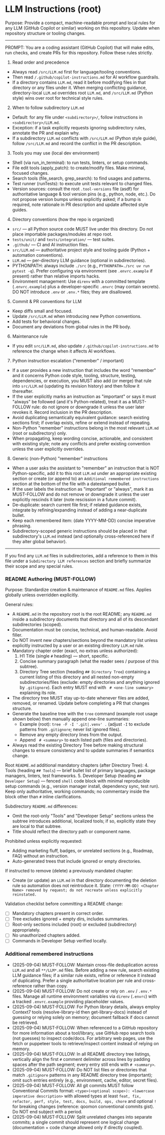 # LLM Instructions (root)

Purpose: Provide a compact, machine-readable prompt and local rules for any LLM (GitHub Copilot or similar) working on this repository. Update when repository structure or tooling changes.

---

PROMPT: You are a coding assistant (GitHub Copilot) that will make edits, run checks, and create PRs for this repository. Follow these rules strictly.

1. Read order and precedence
- Always read `/src/LLM.md` first for language/tooling conventions.
- Then read `/.github/copilot-instructions.md` for AI workflow guardrails.
- If a directory contains `LLM.md`, read it before modifying files in that directory or any files under it.
When merging conflicting guidance, directory-local `LLM.md` overrides root `LLM.md`, and `/src/LLM.md` (Python style) wins over root for technical style rules.

2. When to follow subdirectory `LLM.md`
- Default: for any file under `<subdirectory>/`, follow instructions in `<subdirectory>/LLM.md`.
- Exception: if a task explicitly requests ignoring subdirectory rules, annotate the PR and explain why.
- If a subdirectory `LLM.md` conflicts with `/src/LLM.md` (Python style guide), follow `/src/LLM.md` and record the conflict in the PR description.

3. Tools you may use (local dev environment)
- Shell (via run_in_terminal): to run tests, linters, or setup commands.
- File edit tools (apply_patch): to create/modify files. Make minimal, focused changes.
- Search tools (file_search, grep_search): to find usages and patterns.
- Test runner (runTests): to execute unit tests relevant to changed files.
- Version sources: consult the root `.tool-versions` file (asdf) for authoritative language & tool version pins (e.g., python, node, etc.). Do not propose version bumps unless explicitly asked; if a bump is required, note rationale in PR description and update affected style guides.

4. Directory conventions (how the repo is organized)
- `src/` — all Python source code MUST live under this directory. Do not place importable packages/modules at repo root.
- `tests/unit/` and `tests/integration/` — test suites.
- `.github/` — CI and AI instruction files.
- `src/LLM.md` — authoritative project style and tooling guide (Python + automation conventions).
- `LLM.md` — per-directory LLM guidance (optional in subdirectories).
- PYTHONPATH: always include `./src` (e.g., `PYTHONPATH=./src uv run pytest -q`). Prefer configuring via environment (see `.envrc.example` if present) rather than relative imports hacks.
- Environment management: Use `direnv` with a committed template (`.envrc.example`) plus a developer-specific `.envrc` (may contain secrets). DO NOT introduce `.env` or `.env.*` files; they are disallowed.

5. Commit & PR conventions for LLM
- Keep diffs small and focused.
- Update `/src/LLM.md` when introducing new Python conventions.
- Add tests for behavioral changes.
- Document any deviations from global rules in the PR body.

6. Maintenance rule
- If you edit `src/LLM.md`, also update `/.github/copilot-instructions.md` to reference the change when it affects AI workflows.

7. Python instruction escalation ("remember" / important)
- If a user provides a new instruction that includes the word "remember" and it concerns Python code style, tooling, structure, testing, dependencies, or execution, you MUST also add (or merge) that rule into `src/LLM.md` (updating its revision history) and then follow it thereafter.
- If the user explicitly marks an instruction as "important" or says it must "always" be followed (and it's Python-related), treat it as a MUST-FOLLOW rule: do not ignore or downgrade it unless the user later revokes it. Record inclusion in the PR description.
- Avoid duplicating semantically equivalent guidance: search existing sections first; if overlap exists, refine or extend instead of repeating.
- Non-Python "remember" instructions belong in the most relevant `LLM.md` (root or subdirectory) only.
- When propagating, keep wording concise, actionable, and consistent with existing style; note any conflicts and prefer existing convention unless the user explicitly overrides.

8. Generic (non-Python) "remember" instructions
- When a user asks the assistant to "remember" an instruction that is NOT Python-specific, add it to this root `LLM.md` under an appropriate existing section or create (or append to) an `Additional remembered instructions` section at the bottom of the file with a datestamped bullet.
- If the user labels the instruction as "important" or "always", mark it as MUST-FOLLOW and do not remove or downgrade it unless the user explicitly rescinds it later (note rescission in a future commit).
- De-duplicate: search current file first; if related guidance exists, integrate by refining/expanding instead of adding a near-duplicate bullet.
- Keep each remembered item: (date YYYY-MM-DD) concise imperative phrasing.
- Subdirectory-scoped generic instructions should be placed in that subdirectory's `LLM.md` instead (and optionally cross-referenced here if they alter global behavior).

---

If you find any `LLM.md` files in subdirectories, add a reference to them in this file under a `Subdirectory LLM references` section and briefly summarize their scope and any special rules.

### README Authoring (MUST-FOLLOW)
Purpose: Standardize creation & maintenance of `README.md` files. Applies globally unless overridden explicitly.

General rules:
- A `README.md` in the repository root is the root README; any `README.md` inside a subdirectory documents that directory and all of its descendant subdirectories (scoped).
- Documentation must be concise, technical, and human-readable. Avoid filler.
- Do NOT invent new chapters/sections beyond the mandatory list unless explicitly instructed by a user or an existing directory `LLM.md` rule.
- Mandatory chapter order (exact, no extras unless authorized):
	1. H1 Title (single `#` heading) — short, specific.
	2. Concise summary paragraph (what the reader sees / purpose of this subtree).
	3. Directory Tree section (heading `## Directory Tree`) containing a current listing of this directory and all nested non-empty subdirectories/files (exclude: empty directories and anything ignored by `.gitignore`). Each entry MUST end with ` # <one-line summary>` explaining its role.
- The directory tree MUST stay up-to-date whenever files are added, removed, or renamed. Update before completing a PR that changes structure.
- Generate the baseline tree with the `tree` command (example root usage shown below) then manually append one-line summaries:
	- Example (root): `tree -F -I '.git|.venv' .` (adjust `-I` to exclude patterns from `.gitignore`; never list ignored files).
	- Remove any empty directory lines from the output.
	- Append ` # <summary>` to each listed path (files and directories).
- Always read the existing Directory Tree before making structural changes to ensure consistency and to update summaries if semantics change.

Root `README.md` additional mandatory chapters (after Directory Tree):
	4. Tools (heading `## Tools`) — brief bullet list of primary languages, package managers, linters, test frameworks.
	5. Developer Setup (heading `## Developer Setup`) — fenced `shell` code block with minimal reproducible setup commands (e.g., version manager install, dependency sync, test run). Keep only authoritative, working commands; no commentary inside the block other than `#` inline clarifications.

Subdirectory `README.md` differences:
- Omit the root-only "Tools" and "Developer Setup" sections unless the subtree introduces additional, localized tools; if so, explicitly state they are local to that subtree.
- Title should reflect the directory path or component name.

Prohibited unless explicitly requested:
- Adding marketing fluff, badges, or unrelated sections (e.g., Roadmap, FAQ) without an instruction.
- Auto-generated trees that include ignored or empty directories.

If instructed to remove (delete) a previously mandated chapter:
- Create (or update) an `LLM.md` in that directory documenting the deletion rule so automation does not reintroduce it. State: `(YYYY-MM-DD) <Chapter Name> removed by request; do not recreate unless explicitly reinstated.`

Validation checklist before committing a README change:
- [ ] Mandatory chapters present in correct order.
- [ ] Tree excludes ignored + empty dirs, includes summaries.
- [ ] Root-only sections included (root) or excluded (subdirectory) appropriately.
- [ ] No unauthorized chapters added.
- [ ] Commands in Developer Setup verified locally.

### Additional remembered instructions
- (2025-09-04) MUST-FOLLOW: Maintain cross-file deduplication across `LLM.md` and all `**/LLM*.md` files. Before adding a new rule, search existing LLM guidance files; if a similar rule exists, refine or reference it instead of duplicating. Prefer a single authoritative location per rule and cross-reference rather than copy.
- (2025-09-04) MUST-FOLLOW: Do not create or rely on `.env` / `.env.*` files. Manage all runtime environment variables via `direnv` (`.envrc`) with a tracked `.envrc.example` providing placeholder values.
- (2025-09-04) MUST-FOLLOW: For Python library details, always employ Context7 tools (resolve-library-id then get-library-docs) instead of guessing or relying solely on memory; document fallback if docs cannot be retrieved.
- (2025-09-04) MUST-FOLLOW: When referenced to a GitHub repository for more information about a tool/library, use GitHub repo search tools (not guesses) to inspect code/docs. For arbitrary web pages, use the fetch or puppeteer tools to retrieve/inspect content instead of relying on memory.
- (2025-09-04) MUST-FOLLOW: In all README directory tree listings, vertically align the first `#` comment delimiter across lines by padding spaces after the path segment; every entry still ends with `# <summary>`.
- (2025-09-04) MUST-FOLLOW: Do NOT list files or directories that match `.gitignore` patterns in any README directory tree (important); omit such entries entirely (e.g., environment, cache, editor, secret files).
- (2025-09-04) MUST-FOLLOW: All git commits MUST follow Conventional Commits format: `<type>(<optional scope>): <lowercase imperative description>` with allowed types at least `feat, fix, refactor, perf, style, test, docs, build, ops, chore` and optional `!` for breaking changes (reference: qoomon conventional commits gist). Do NOT end subject with a period.
- (2025-09-04) MUST-FOLLOW: Split unrelated changes into separate commits; a single commit should represent one logical change (documentation + code change allowed only if directly coupled).
